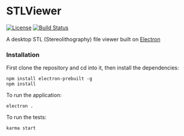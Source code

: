 # STLViewer

[![License](https://img.shields.io/badge/license-GPL%20v2-green.svg)](https://www.gnu.org/licenses/old-licenses/gpl-2.0.en.html)
[![Build Status](https://travis-ci.org/tatx/stl-viewer.svg?branch=master)](https://travis-ci.org/tatx/stl-viewer)

A desktop STL (Stereolithography) file viewer built on [Electron](http://electron.atom.io/)

### Installation

First clone the repository and cd into it, then install the dependencies:


```
npm install electron-prebuilt -g
npm install
```

To run the application:

```
electron .
```

To run the tests:

```
karma start
```
